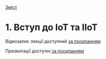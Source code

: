 [Зміст](README.md)

# 1. Вступ до IoT та IIoT



Відеозапис лекції доступний [за посиланням](https://youtu.be/b5ffd0q6wZk)

Презентації доступні [за посиланням](https://drive.google.com/file/d/1V5Izbdp5TS35YqnnXjxRVrVCks4nkKqG/view?usp=drive_link)